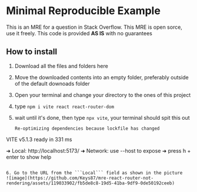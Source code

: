 # Minimal Reproducible Example
This is an MRE for a question in Stack Overflow. This MRE is open sorce, use it freely. This code is provided **AS IS** with no guarantees

## How to install
1. Download all the files and folders here
2. Move the downloaded contents into an empty folder, preferably outside of the default downoads folder
3. Open your terminal and change your directory to the ones of this project
4. type ```npm i vite react react-router-dom```
5. wait until it's done, then type ```npx vite```, your terminal should spit this out

   ```
   Re-optimizing dependencies because lockfile has changed

  VITE v5.1.3  ready in 331 ms

  ➜  Local:   http://localhost:5173/
  ➜  Network: use --host to expose
  ➜  press h + enter to show help
   ```

6. Go to the URL from the ```Local``` field as shown in the picture
![image](https://github.com/Keys87/mre-react-router-not-rendering/assets/119033902/fb5de8c8-19d5-41ba-9df9-0de50192ceeb)

   
